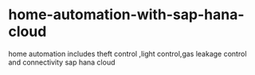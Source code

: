 # home-automation-with-sap-hana-cloud
home automation includes theft control ,light control,gas leakage control and connectivity sap hana cloud
